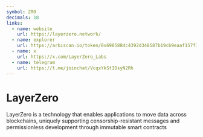 ```yaml
---
symbol: ZRO
decimals: 18
links:
  - name: website
    url: https://layerzero.network/
  - name: explorer
    url: https://arbiscan.io/token/0x6985884c4392d348587b19cb9eaaf157f13271cd
  - name: x
    url: https://x.com/LayerZero_Labs
  - name: telegram
    url: https://t.me/joinchat/VcqxYkStIDsyN2Rh
---
```


# LayerZero

LayerZero is a technology that enables applications to move data across blockchains, uniquely supporting censorship-resistant messages and permissionless development through immutable smart contracts
